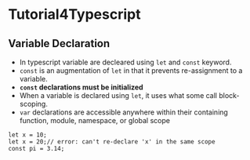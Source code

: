 # Tutorial4Typescript
## Variable Declaration
* In typescript variable are decleared using `let` and `const` keyword.
* `const` is an augmentation of `let` in that it prevents re-assignment to a variable.
* **`const` declarations must be initialized**
* When a variable is declared using `let`, it uses what some call block-scoping.
* `var` declarations are accessible anywhere within their containing function, module, namespace, or global scope

```typescript=
let x = 10;
let x = 20;// error: can't re-declare 'x' in the same scope
const pi = 3.14;
```
